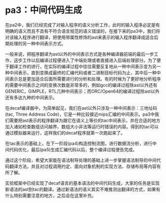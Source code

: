 # pa3：中间代码生成

在pa2中，我们已经完成了对输入程序的语义分析工作，此时的输入程序必定是有明确的语义而且不具有不符合语言规范的语义错误的，在接下来的pa3中，我们将对该输入程序进行翻译，把使用带属性修饰的ast来表示的输入程序翻译成适合后期处理的另一种中间表示方式。

一般来说，把程序翻译为ast以外的中间表示方式是各种编译器前端的最后一步工作，这步工作以后编译过程便进入了中端处理或者直接进入后端处理部分。为了便于翻译工作的进行，在实际的编译过程中往往需要反复地从一种中间表示变为另一种中间表示，直到变换成最终的汇编代码或者二进制目标代码为止，其中后一种中间表示总是更加适合后面所需要进行的分析和处理。有的时候为了更好地分析程序的需要中间表示之间的变换次数是非常多的，例如gcc的编译过程除ast以外还有GENERIC，GIMPLE，RTL几种中间表示；而ORC/Open64的编译过程除ast以外还有多达九种的中间表示。

在decaf编译器中，为简单起见，我们在ast以外只涉及一种中间表示：三地址码(tac, Three Address Code)，它是一种比较接近mips汇编的中间表示。pa3中我们需要把ast表示的程序翻译为跟它在语义上等价的tac中间表示，并在合适的地方加入诸如检查数组访问越界、数组大小非法等运行时错误的内容。得到的tac可以通过模拟器来运行，这样我们的decaf程序就第一次跑起来了。

在tac表示的基础上，在下一阶段(pa4)构造控制流图，进行数据流分析，进行中间代码优化，最后(pa5)生成汇编代码以后，整个编译过程便告完成。

通过这个阶段，希望大家能在语法制导处理的基础上进一步掌握语法制导的中间代码翻译方法，并且对过程调用约定、面向对象机制的实现方法、存储布局等内容有所了解。

实验框架中已经实现了decaf语言的基本语法的中间代码生成，大家的任务是实现新语法的ast到tac的翻译。通过新语法的语义其实不难推测出翻译的方式，如果有什么特别需要注意的地方，之后会在这里补充。